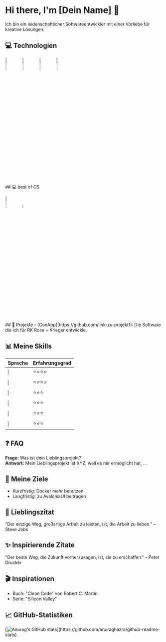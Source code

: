 # Hi there, I'm [Dein Name] 👋

Ich bin ein leidenschaftlicher Softwareentwickler mit einer Vorliebe für kreative Lösungen.

## 💻 Technologien
<p> 
 <img width="10%" src="https://www.vectorlogo.zone/logos/git-scm/git-scm-ar21.svg">
 <img width="10%" src="https://www.vectorlogo.zone/logos/dotnet/dotnet-ar21.svg">
 <img width="10%" src="https://www.vectorlogo.zone/logos/docker/docker-ar21.svg">
 <img width="10%" src="https://www.vectorlogo.zone/logos/sqlite/sqlite-ar21.svg">
</p>
## 💻 best of OS
<p> 
 <img width="10%" src="https://www.vectorlogo.zone/logos/linux/linux-ar21.svg">
 <img width="5%" src="https://www.vectorlogo.zone/logos/apple/apple-icon.svg">
</p>
## 🚀 Projekte
- [ConApp](https://github.com/link-zu-projekt1): Die Software die ich für RK Rose + Krieger entwickle.


## 📊 Meine Skills
| Sprache | Erfahrungsgrad |
|--------------|----------------|
| <img width="15%" src="https://upload.wikimedia.org/wikipedia/commons/b/bd/Logo_C_sharp.svg"> | ⭐⭐⭐⭐         |
| <img width="20%" src="https://www.vectorlogo.zone/logos/java/java-ar21.svg"> | ⭐⭐⭐⭐          |
| <img width="15%" src="https://simpleicons.org/icons/cplusplus.svg"> | ⭐⭐⭐           |
| <img width="15%" src="https://simpleicons.org/icons/c.svg"> | ⭐⭐⭐           |
| <img width="15%" src="https://simpleicons.org/icons/kotlin.svg"> | ⭐⭐⭐           |
| <img width="20%" src="https://www.vectorlogo.zone/logos/php/php-ar21.svg"> | ⭐⭐⭐           |


## ❓ FAQ
**Frage:** Was ist dein Lieblingsprojekt?  
**Antwort:** Mein Lieblingsprojekt ist XYZ, weil es mir ermöglicht hat, ...  

## 🎯 Meine Ziele
- Kurzfristig: Docker mehr benutzen
- Langfristig: zu AvaloniaUI beitragen

## 💬 Lieblingszitat
"Der einzige Weg, großartige Arbeit zu leisten, ist, die Arbeit zu lieben." – Steve Jobs

## ✨ Inspirierende Zitate
"Der beste Weg, die Zukunft vorherzusagen, ist, sie zu erschaffen." – Peter Drucker

## 🎬 Inspirationen
- Buch: "Clean Code" von Robert C. Martin
- Serie: "Silicon Valley"

## 📈 GitHub-Statistiken
[![Anurag's GitHub stats](https://github-readme-stats.vercel.app/api?username=MaikHo&show_icons=true&theme=dracula&count_private=true")](https://github.com/anuraghazra/github-readme-stats)





